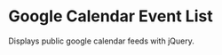 Google Calendar Event List
==========================

Displays public google calendar feeds with jQuery.
